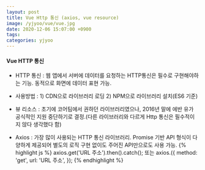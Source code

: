 ```yaml
---
layout: post
title: Vue Http 통신 (axios, vue resource)
image: /yjyoo/vue/vue.jpg
date: 2020-12-06 15:07:00 +0900
tags:
categories: yjyoo
---
```

#### Vue HTTP 통신

* HTTP 통신 : 웹 앱에서 서버에 데이터를 요청하는 HTTP통신은 필수로 구현해야하는 기능. 동적으로 화면에 데이터 표현 가능.
* 사용방법 : 1) CDN으로 라이브러리 로딩 2) NPM으로 라이브러리 설치(ES6 기준) 

* 뷰 리소스 : 초기에 코어팀에서 권하던 라이브러리였으나, 2016년 말에 에반 유가 공식적인 지원 중단하기로 결정.(다른 라이브러리와 다르게 Http 통신은 필수적이지 않다 생각했다 함)

* Axios : 가장 많이 사용되는 HTTP 통신 라이브러리. Promise 기반 API 형식이 다양하게 제공되어 별도의 로직 구현 없이도 주어진 API만으로도 사용 가능.
{% highlight js %}
axios.get('URL 주소').then().catch();
또는
axios.({
	method: 'get',
	url: 'URL 주소',
});
{% endhighlight %}
